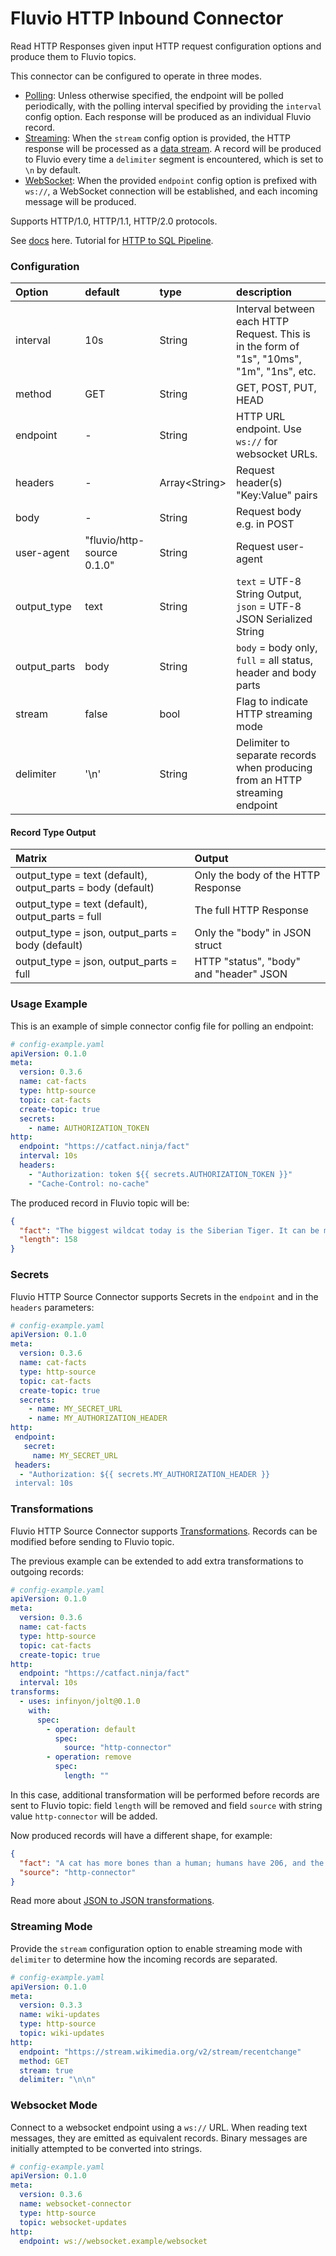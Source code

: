 # Fluvio HTTP Inbound Connector

Read HTTP Responses given input HTTP request configuration options and produce them
to Fluvio topics.

This connector can be configured to operate in three modes.

- [Polling](#usage-example): Unless otherwise specified, the endpoint will be polled periodically, with the polling interval specified by providing the `interval` config option. Each response will be produced as an individual Fluvio record.
- [Streaming](#streaming-mode): When the `stream` config option is provided, the HTTP response will be processed as a [data stream](https://en.wikipedia.org/wiki/Chunked_transfer_encoding). A record will be produced to Fluvio every time a `delimiter` segment is encountered, which is set to `\n` by default.
- [WebSocket](#websocket-mode): When the provided `endpoint` config option is prefixed with `ws://`, a WebSocket connection will be established, and each incoming message will be produced.

Supports HTTP/1.0, HTTP/1.1, HTTP/2.0 protocols.

See [docs](https://www.fluvio.io/connectors/inbound/http/) here.
Tutorial for [HTTP to SQL Pipeline](https://www.fluvio.io/docs/tutorials/data-pipeline/).

### Configuration
| Option       | default                    | type    | description                                                                                |
| :------------| :--------------------------| :-----  | :----------------------------------------------------------------------------------------- |
| interval     | 10s                        | String  | Interval between each HTTP Request. This is in the form of "1s", "10ms", "1m", "1ns", etc. |
| method       | GET                        | String  | GET, POST, PUT, HEAD                                                                       |
| endpoint     | -                          | String  | HTTP URL endpoint. Use `ws://` for websocket URLs.                                         |
| headers      | -                          | Array\<String\> | Request header(s) "Key:Value" pairs                                                |
| body         | -                          | String  | Request body e.g. in POST                                                                  |
| user-agent   | "fluvio/http-source 0.1.0" | String  | Request user-agent                                                                         |
| output_type  | text                       | String  | `text` = UTF-8 String Output, `json` = UTF-8 JSON Serialized String                        |
| output_parts | body                       | String  | `body` = body only, `full` = all status, header and body parts                             |
| stream       | false                      | bool    | Flag to indicate HTTP streaming mode                                                       |
| delimiter    | '\n'                       | String  | Delimiter to separate records when producing from an HTTP streaming endpoint               |

#### Record Type Output
| Matrix                                                      | Output                                  |
| :---------------------------------------------------------- | :-------------------------------------- |
| output_type = text (default), output_parts = body (default) | Only the body of the HTTP Response      |
| output_type = text (default), output_parts = full           | The full HTTP Response                  |
| output_type = json, output_parts = body (default)           | Only the "body" in JSON struct          |
| output_type = json, output_parts = full                     | HTTP "status", "body" and "header" JSON |


### Usage Example

This is an example of simple connector config file for polling an endpoint:

```yaml
# config-example.yaml
apiVersion: 0.1.0
meta:
  version: 0.3.6
  name: cat-facts
  type: http-source
  topic: cat-facts
  create-topic: true
  secrets:
    - name: AUTHORIZATION_TOKEN
http:
  endpoint: "https://catfact.ninja/fact"
  interval: 10s  
  headers:
    - "Authorization: token ${{ secrets.AUTHORIZATION_TOKEN }}"
    - "Cache-Control: no-cache"
```

The produced record in Fluvio topic will be:
```json
{
  "fact": "The biggest wildcat today is the Siberian Tiger. It can be more than 12 feet (3.6 m) long (about the size of a small car) and weigh up to 700 pounds (317 kg).",
  "length": 158
}
```
### Secrets

Fluvio HTTP Source Connector supports Secrets in the `endpoint` and in the `headers` parameters:

```yaml
# config-example.yaml
apiVersion: 0.1.0
meta:
  version: 0.3.6
  name: cat-facts
  type: http-source
  topic: cat-facts
  create-topic: true
  secrets:
    - name: MY_SECRET_URL
    - name: MY_AUTHORIZATION_HEADER
http:
 endpoint: 
   secret:
     name: MY_SECRET_URL
 headers: 
  - "Authorization: ${{ secrets.MY_AUTHORIZATION_HEADER }}
 interval: 10s
```


### Transformations
Fluvio HTTP Source Connector supports [Transformations](https://www.fluvio.io/docs/concepts/transformations-chain/). Records can be modified before sending to Fluvio topic.

The previous example can be extended to add extra transformations to outgoing records:
```yaml
# config-example.yaml
apiVersion: 0.1.0
meta:
  version: 0.3.6
  name: cat-facts
  type: http-source
  topic: cat-facts
  create-topic: true
http:
  endpoint: "https://catfact.ninja/fact"
  interval: 10s
transforms:
  - uses: infinyon/jolt@0.1.0
    with:
      spec:
        - operation: default
          spec:
            source: "http-connector"
        - operation: remove
          spec:
            length: ""
```
In this case, additional transformation will be performed before records are sent to Fluvio topic: field `length` will be removed and
field `source` with string value `http-connector` will be added.

Now produced records will have a different shape, for example:
```json
{
  "fact": "A cat has more bones than a human; humans have 206, and the cat - 230.",
  "source": "http-connector"
}
```

Read more about [JSON to JSON transformations](https://www.fluvio.io/smartmodules/certified/jolt/).

### Streaming Mode

Provide the `stream` configuration option to enable streaming mode with `delimiter` to determine how the incoming records are separated.

```yaml
# config-example.yaml
apiVersion: 0.1.0
meta:
  version: 0.3.3
  name: wiki-updates
  type: http-source
  topic: wiki-updates
http:
  endpoint: "https://stream.wikimedia.org/v2/stream/recentchange"
  method: GET
  stream: true
  delimiter: "\n\n"
```

### Websocket Mode
Connect to a websocket endpoint using a `ws://` URL. When reading text messages, they are emitted as equivalent records. Binary messages are initially attempted to be converted into strings.

```yaml
# config-example.yaml
apiVersion: 0.1.0
meta:
  version: 0.3.6
  name: websocket-connector
  type: http-source
  topic: websocket-updates
http:
  endpoint: ws://websocket.example/websocket
```

